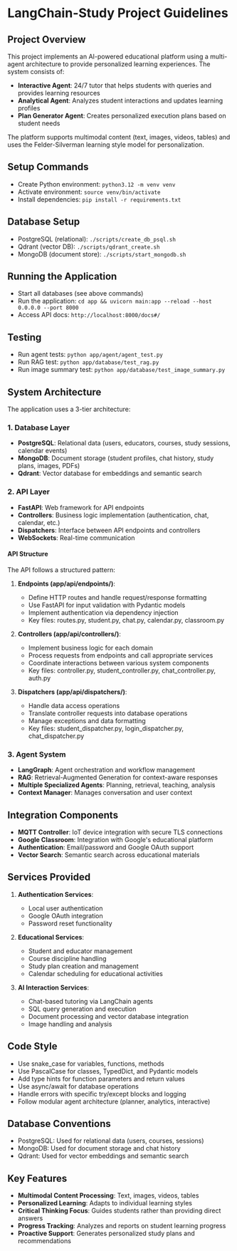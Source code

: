 # LangChain-Study Project Guidelines

## Project Overview
This project implements an AI-powered educational platform using a multi-agent architecture to provide personalized learning experiences. The system consists of:

- **Interactive Agent**: 24/7 tutor that helps students with queries and provides learning resources
- **Analytical Agent**: Analyzes student interactions and updates learning profiles
- **Plan Generator Agent**: Creates personalized execution plans based on student needs

The platform supports multimodal content (text, images, videos, tables) and uses the Felder-Silverman learning style model for personalization.

## Setup Commands
- Create Python environment: `python3.12 -m venv venv`
- Activate environment: `source venv/bin/activate`
- Install dependencies: `pip install -r requirements.txt`

## Database Setup
- PostgreSQL (relational): `./scripts/create_db_psql.sh`
- Qdrant (vector DB): `./scripts/qdrant_create.sh`
- MongoDB (document store): `./scripts/start_mongodb.sh`

## Running the Application
- Start all databases (see above commands)
- Run the application: `cd app && uvicorn main:app --reload --host 0.0.0.0 --port 8000`
- Access API docs: `http://localhost:8000/docs#/`

## Testing
- Run agent tests: `python app/agent/agent_test.py`
- Run RAG test: `python app/database/test_rag.py`
- Run image summary test: `python app/database/test_image_summary.py`

## System Architecture
The application uses a 3-tier architecture:

### 1. Database Layer
- **PostgreSQL**: Relational data (users, educators, courses, study sessions, calendar events)
- **MongoDB**: Document storage (student profiles, chat history, study plans, images, PDFs)
- **Qdrant**: Vector database for embeddings and semantic search

### 2. API Layer
- **FastAPI**: Web framework for API endpoints
- **Controllers**: Business logic implementation (authentication, chat, calendar, etc.)
- **Dispatchers**: Interface between API endpoints and controllers
- **WebSockets**: Real-time communication

#### API Structure
The API follows a structured pattern:

1. **Endpoints (app/api/endpoints/)**: 
   - Define HTTP routes and handle request/response formatting
   - Use FastAPI for input validation with Pydantic models
   - Implement authentication via dependency injection
   - Key files: routes.py, student.py, chat.py, calendar.py, classroom.py

2. **Controllers (app/api/controllers/)**:
   - Implement business logic for each domain
   - Process requests from endpoints and call appropriate services
   - Coordinate interactions between various system components
   - Key files: controller.py, student_controller.py, chat_controller.py, auth.py

3. **Dispatchers (app/api/dispatchers/)**:
   - Handle data access operations
   - Translate controller requests into database operations
   - Manage exceptions and data formatting
   - Key files: student_dispatcher.py, login_dispatcher.py, chat_dispatcher.py

### 3. Agent System
- **LangGraph**: Agent orchestration and workflow management
- **RAG**: Retrieval-Augmented Generation for context-aware responses
- **Multiple Specialized Agents**: Planning, retrieval, teaching, analysis
- **Context Manager**: Manages conversation and user context

## Integration Components
- **MQTT Controller**: IoT device integration with secure TLS connections
- **Google Classroom**: Integration with Google's educational platform
- **Authentication**: Email/password and Google OAuth support
- **Vector Search**: Semantic search across educational materials

## Services Provided
1. **Authentication Services**:
   - Local user authentication
   - Google OAuth integration
   - Password reset functionality

2. **Educational Services**:
   - Student and educator management
   - Course discipline handling
   - Study plan creation and management
   - Calendar scheduling for educational activities

3. **AI Interaction Services**:
   - Chat-based tutoring via LangChain agents
   - SQL query generation and execution
   - Document processing and vector database integration
   - Image handling and analysis

## Code Style
- Use snake_case for variables, functions, methods
- Use PascalCase for classes, TypedDict, and Pydantic models
- Add type hints for function parameters and return values
- Use async/await for database operations
- Handle errors with specific try/except blocks and logging
- Follow modular agent architecture (planner, analytics, interactive)

## Database Conventions
- PostgreSQL: Used for relational data (users, courses, sessions)
- MongoDB: Used for document storage and chat history
- Qdrant: Used for vector embeddings and semantic search

## Key Features
- **Multimodal Content Processing**: Text, images, videos, tables
- **Personalized Learning**: Adapts to individual learning styles
- **Critical Thinking Focus**: Guides students rather than providing direct answers
- **Progress Tracking**: Analyzes and reports on student learning progress
- **Proactive Support**: Generates personalized study plans and recommendations